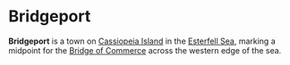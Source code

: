 # Bridgeport

**Bridgeport** is a town on [Cassiopeia Island](../../../mote/esterfell/lenya/esterfell-sea/cassiopeia-island) in the [Esterfell Sea](../../../mote/esterfell/lenya/esterfell-sea), marking a midpoint for the [Bridge of Commerce](../road-of-commerce) across the western edge of the sea.
